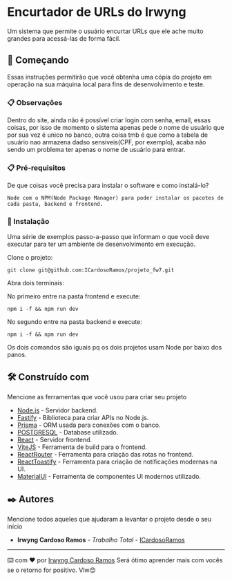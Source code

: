# Encurtador de URLs do Irwyng

Um sistema que permite o usuário encurtar URLs que ele ache muito grandes para acessá-las de forma fácil.

## 🚀 Começando

Essas instruções permitirão que você obtenha uma cópia do projeto em operação na sua máquina local para fins de desenvolvimento e teste.

### 📋 Observações

Dentro do site, ainda não é possível criar login com senha, email, essas coisas, por isso de momento o sistema apenas pede o nome de usuário que por sua vez é unico no banco, outra coisa tmb é que como a tabela de usuário nao armazena dadso sensíveis(CPF, por exemplo), acaba não sendo um problema ter apenas o nome de usuário para entrar.

### 📋 Pré-requisitos

De que coisas você precisa para instalar o software e como instalá-lo?

```
Node com o NPM(Node Package Manager) para poder instalar os pacotes de cada pasta, backend e frontend.
```

### 🔧 Instalação

Uma série de exemplos passo-a-passo que informam o que você deve executar para ter um ambiente de desenvolvimento em execução.

Clone o projeto:

```
git clone git@github.com:ICardosoRamos/projeto_fw7.git
```

Abra dois terminais:

No primeiro entre na pasta frontend e execute:

```
npm i -f && npm run dev
```

No segundo entre na pasta backend e execute:

```
npm i -f && npm run dev
```

Os dois comandos são iguais pq os dois projetos usam Node por baixo dos panos.

## 🛠️ Construído com

Mencione as ferramentas que você usou para criar seu projeto

* [Node.js](https://nodejs.org/docs/latest/api/) - Servidor backend.
* [Fastify](https://fastify.dev/) - Biblioteca para criar APIs no Node.js.
* [Prisma](https://www.prisma.io/) - ORM usada para conexões com o banco.
* [POSTGRESQL](https://www.postgresql.org/) - Database utilizado.
* [React](https://react.dev/) - Servidor frontend.
* [ViteJS](https://vitejs.dev/) - Ferramenta de build para o frontend.
* [ReactRouter](https://reactrouter.com/en/main) - Ferramenta para criação das rotas no frontend.
* [ReactToastify](https://fkhadra.github.io/react-toastify/installation/) - Ferramenta para criação de notificações modernas na UI.
* [MaterialUI](https://mui.com/material-ui/getting-started/installation/) - Ferramenta de componentes UI modernos utilizado.

## ✒️ Autores

Mencione todos aqueles que ajudaram a levantar o projeto desde o seu início

* **Irwyng Cardoso Ramos** - *Trabalho Total* - [ICardosoRamos](https://github.com/ICardosoRamos)

---
⌨️ com ❤️ por [Irwyng Cardoso Ramos](https://github.com/ICardosoRamos) Será ótimo aprender mais com vocês se o retorno for positivo. Vlw😊
